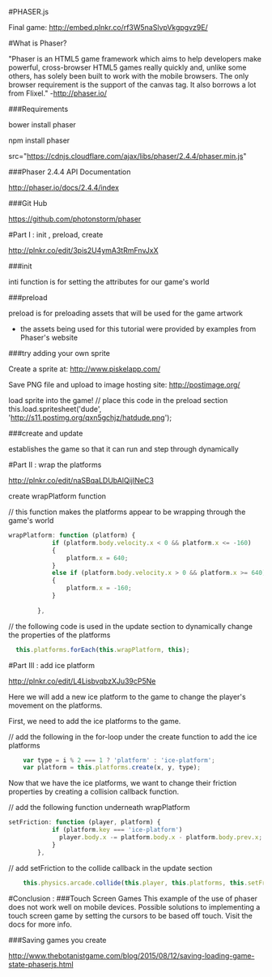 #PHASER.js

Final game: http://embed.plnkr.co/rf3W5naSlvpVkgpgvz9E/

#What is Phaser?

"Phaser is an HTML5 game framework which aims to help developers make powerful, cross-browser HTML5 games really quickly and, unlike some others, has solely been built to work with the mobile browsers. The only browser requirement is the support of the canvas tag. It also borrows a lot from Flixel." -http://phaser.io/

###Requirements

bower install phaser

npm install phaser

src="https://cdnjs.cloudflare.com/ajax/libs/phaser/2.4.4/phaser.min.js"


###Phaser 2.4.4 API Documentation 

http://phaser.io/docs/2.4.4/index

###Git Hub

https://github.com/photonstorm/phaser

#Part I : init , preload, create

http://plnkr.co/edit/3pis2U4ymA3tRmFnvJxX

###init

inti function is for setting the attributes for our game's world

###preload

preload is for preloading assets that will be used for the game artwork
- the assets being used for this tutorial were provided by examples from Phaser's website

###try adding your own sprite

Create a sprite at: http://www.piskelapp.com/

Save PNG file and upload to image hosting site: http://postimage.org/

load sprite into the game! 
  // place this code in the preload section
  this.load.spritesheet('dude', 'http://s11.postimg.org/qxn5gchjz/hatdude.png');

###create and update

establishes the game so that it can run and step through dynamically

#Part II : wrap the platforms

http://plnkr.co/edit/naSBqaLDUbAlQijINeC3

create wrapPlatform function

// this function makes the platforms appear to be wrapping through the game's world
```javascript 
wrapPlatform: function (platform) {
            if (platform.body.velocity.x < 0 && platform.x <= -160)
            {
                platform.x = 640;
            }
            else if (platform.body.velocity.x > 0 && platform.x >= 640)
            {
                platform.x = -160;
            }
    
        },
```       
// the following code is used in the update section to dynamically change the properties of the platforms
```javascript   
  this.platforms.forEach(this.wrapPlatform, this);
```
#Part III : add ice platform

http://plnkr.co/edit/L4LisbvqbzXJu39cP5Ne

Here we will add a new ice platform to the game to change the player's movement on the platforms.

First, we need to add the ice platforms to the game. 

// add the following in the for-loop under the create function to add the ice platforms
```javascript
    var type = i % 2 === 1 ? 'platform' : 'ice-platform';
    var platform = this.platforms.create(x, y, type); 
```  
Now that we have the ice platforms, we want to change their friction properties by creating a collision callback function.

// add the following function underneath wrapPlatform
```javascript
setFriction: function (player, platform) { 
            if (platform.key === 'ice-platform')
              player.body.x -= platform.body.x - platform.body.prev.x;
            }
        },
```
// add setFriction to the collide callback in the update section
```javascript
    this.physics.arcade.collide(this.player, this.platforms, this.setFriction, null, this);
```





#Conclusion : 
###Touch Screen Games
This example of the use of phaser does not work well on mobile devices. Possible solutions to implementing a touch screen game by setting the cursors to be based off touch. Visit the docs for more info.

###Saving games you create

http://www.thebotanistgame.com/blog/2015/08/12/saving-loading-game-state-phaserjs.html
